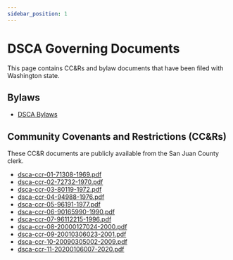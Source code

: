 ```yaml
---
sidebar_position: 1
---
```


# DSCA Governing Documents

This page contains CC&Rs and bylaw documents that have been filed with Washington state.

## Bylaws

- [DSCA Bylaws](https://bafybeicbnmvttfqui47lsyxfligeerzmsgv2zzu2setyncl52siqxebhjy.ipfs.dweb.link/dsca-bylaws.pdf)

## Community Covenants and Restrictions (CC&Rs)

These CC&R documents are publicly available from the San Juan County clerk.

- [dsca-ccr-01-71308-1969.pdf](https://cloudflare-ipfs.com/ipfs/bafybeicysq4ilzsjk7k6bjse3zk6q6gzcljrpwdkipjunzhgh3mnkdavoi/dsca-ccr-01-71308-1969.pdf)
- [dsca-ccr-02-72732-1970.pdf](https://cloudflare-ipfs.com/ipfs/bafybeie4mezob3j3y44vsrr2uydfmrfof237lsujopzur43ui7ocmctesq/dsca-ccr-02-72732-1970.pdf)
- [dsca-ccr-03-80119-1972.pdf](https://cloudflare-ipfs.com/ipfs/bafybeihsaufinvxup6hhh4anro7pqxqgaz46a6z73nsnz45xviobpgmj6y/dsca-ccr-03-80119-1972.pdf)
- [dsca-ccr-04-94988-1976.pdf](https://cloudflare-ipfs.com/ipfs/bafybeiggi2j7i3dta4iambe7v5tblqrh735fx6d67pdfmpfjw2l6fjxzoi/dsca-ccr-03-80119-1972.pdf)
- [dsca-ccr-05-96191-1977.pdf](https://bafybeie2mzm6sl6nnnqmloj265nisg7ns2ducvg22fjkb3lvythvqdxtgi.ipfs.dweb.link/dsca-ccr-05-96191-1977.pdf)
- [dsca-ccr-06-90165990-1990.pdf](https://bafybeicw2y5iijemw5jzisigmma3tf75mu7ee6mqgw25fqv7k2gb42y5ha.ipfs.dweb.link/dsca-ccr-06-90165990-1990.pdf)
- [dsca-ccr-07-96112215-1996.pdf](https://bafybeidhax3iveowq2mlzz7tppjenqrw5jqiktusmvzznvdopj5adjow4a.ipfs.dweb.link/dsca-ccr-07-96112215-1996.pdf)
- [dsca-ccr-08-20000127024-2000.pdf](https://bafybeiffv5acvvjrxrvn7mgbd2k4xujie55pypqdefmgxlmdmrgehs573m.ipfs.dweb.link/dsca-ccr-08-20000127024-2000.pdf)
- [dsca-ccr-09-20010306023-2001.pdf](https://bafybeih5sjevbikhbdl4wh5nhugj7hlqvg2mijsfvtux4snudusgt4hmq4.ipfs.dweb.link/dsca-ccr-09-20010306023-2001.pdf)
- [dsca-ccr-10-20090305002-2009.pdf](https://bafybeicc7p3yto3sfjixo7xd6hq3wfmos3dvgjhzmkjfr2abkyyunploxm.ipfs.dweb.link/dsca-ccr-10-20090305002-2009.pdf)
- [dsca-ccr-11-20200106007-2020.pdf](https://bafybeicndcf7lhf6cszeaddqdlm2pb5vtw7i5t4oy6ugmuaxd4s3yapxri.ipfs.dweb.link/dsca-ccr-11-20200106007-2020.pdf)
